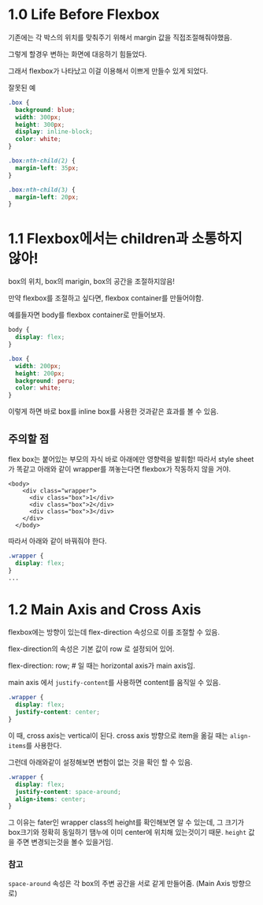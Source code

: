 # 1.0 Life Before Flexbox

기존에는 각 박스의 위치를 맞춰주기 위해서 margin 값을 직접조절해줘야했음.

그렇게 할경우 변하는 화면에 대응하기 힘들었다.

그래서  flexbox가 나타났고 이걸 이용해서 이쁘게 만들수 있게 되었다.

잘못된 예

```css
.box {
  background: blue;
  width: 300px;
  height: 300px;
  display: inline-block;
  color: white;
}

.box:nth-child(2) {
  margin-left: 35px;
}

.box:nth-child(3) {
  margin-left: 20px;
}
```

# 1.1 Flexbox에서는 children과 소통하지 않아!

box의 위치, box의 marigin, box의 공간을 조절하지않음!

만약 flexbox를 조절하고 싶다면, flexbox container를 만들어야함.

예를들자면 body를 flexbox container로 만들어보자.

```css
body {
  display: flex;
}

.box {
  width: 200px;
  height: 200px;
  background: peru;
  color: white;
}
```

이렇게 하면 바로 box를 inline box를 사용한 것과같은 효과를 볼 수 있음.

## 주의할 점

flex box는 붙어있는 부모의 자식 바로 아래에만 영향력을 발휘함! 따라서 style sheet가 똑같고 아래와 같이 wrapper를 껴놓는다면 flexbox가 작동하지 않을 거야.
```
<body>
    <div class="wrapper">
      <div class="box">1</div>
      <div class="box">2</div>
      <div class="box">3</div>
    </div>
  </body>
```

따라서 아래와 같이 바꿔줘야 한다.

```css
.wrapper {
  display: flex;
}
...
```

# 1.2 Main Axis and Cross Axis

flexbox에는 방향이 있는데 flex-direction 속성으로 이를 조절할 수 있음. 

flex-direction의 속성은 기본 값이 row 로 설정되어 있어.

flex-direction: row; # 일 때는 horizontal axis가 main axis임.

main axis 에서 `justify-content`를 사용하면 content를 움직일 수 있음. 

```css
.wrapper {
  display: flex;
  justify-content: center;
}
```

이 때, cross axis는 vertical이 된다. cross axis 방향으로 item을 옮길 때는 `align-items`를 사용한다.

그런데 아래와같이 설정해보면 변함이 없는 것을 확인 할 수 있음.

```css
.wrapper {
  display: flex;
  justify-content: space-around;
  align-items: center;
}
```

그 이유는 fater인 wrapper class의 height를 확인해보면 알 수 있는데, 그 크기가 box크기와 정확히 동일하기 땜누에 이미 center에 위치해 있는것이기 때문. `height` 값을 주면 변경되는것을 볼수 있을거임.

### 참고

`space-around` 속성은 각 box의 주변 공간을 서로 같게 만들어줌. (Main Axis 방향으로)




